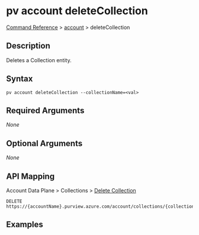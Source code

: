 # pv account deleteCollection
[Command Reference](../../../README.md#command-reference) > [account](./main.md) > deleteCollection

## Description
Deletes a Collection entity.

## Syntax
```
pv account deleteCollection --collectionName=<val>
```

## Required Arguments
*None*

## Optional Arguments
*None*

## API Mapping
Account Data Plane > Collections > [Delete Collection](https://docs.microsoft.com/en-us/rest/api/purview/accountdataplane/collections/delete-collection)
```
DELETE https://{accountName}.purview.azure.com/account/collections/{collectionName}
```

## Examples
```powershell

```